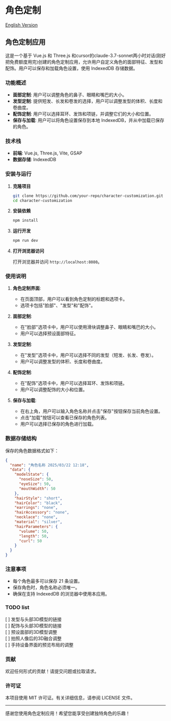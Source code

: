 # 角色定制

[English Version](README.md)

## 角色定制应用

这是一个基于 Vue.js 和 Three.js 和cursor的claude-3.7-sonnet两小时对话(刚好把免费额度用完)创建的角色定制应用，允许用户自定义角色的面部特征、发型和配饰。用户可以保存和加载角色设置，使用 IndexedDB 存储数据。

### 功能概述

- **面部定制**: 用户可以调整角色的鼻子、眼睛和嘴巴的大小。
- **发型定制**: 提供短发、长发和卷发的选择，用户可以调整发型的体积、长度和卷曲度。
- **配饰定制**: 用户可以选择耳环、发饰和项链，并调整它们的大小和位置。
- **保存与加载**: 用户可以将角色设置保存到本地 IndexedDB，并从中加载已保存的角色。

### 技术栈

- **前端**: Vue.js, Three.js, Vite, GSAP
- **数据存储**: IndexedDB

### 安装与运行

1. **克隆项目**

   ```bash
   git clone https://github.com/your-repo/character-customization.git
   cd character-customization
   ```

2. **安装依赖**

   ```bash
   npm install
   ```

3. **运行开发**

   ```bash
   npm run dev
   ```

4. **打开浏览器访问**

   打开浏览器并访问 `http://localhost:8080`。

### 使用说明

1. **角色定制界面**: 
   - 在页面顶部，用户可以看到角色定制的标题和选项卡。
   - 选项卡包括"脸部"、"发型"和"配饰"。

2. **面部定制**:
   - 在"脸部"选项卡中，用户可以使用滑块调整鼻子、眼睛和嘴巴的大小。
   - 用户可以选择预设面部特征。

3. **发型定制**:
   - 在"发型"选项卡中，用户可以选择不同的发型（短发、长发、卷发）。
   - 用户可以调整发型的体积、长度和卷曲度。

4. **配饰定制**:
   - 在"配饰"选项卡中，用户可以选择耳环、发饰和项链。
   - 用户可以调整配饰的大小和位置。

5. **保存与加载**:
   - 在右上角，用户可以输入角色名称并点击"保存"按钮保存当前角色设置。
   - 点击"加载"按钮可以查看已保存的角色列表。
   - 用户可以选择已保存的角色进行加载。

### 数据存储结构

保存的角色数据格式如下：

```json
{
  "name": "角色名称 2025/03/22 12:18",
  "data": {
    "modelState": {
      "noseSize": 50,
      "eyeSize": 50,
      "mouthWidth": 50
    },
    "hairStyle": "short",
    "hairColor": "black",
    "earrings": "none",
    "hairAccessory": "none",
    "necklace": "none",
    "material": "silver",
    "hairParameters": {
      "volume": 50,
      "length": 50,
      "curl": 50
    }
  }
}
```

### 注意事项

- 每个角色最多可以保存 21 条设置。
- 保存角色时，角色名称必须唯一。
- 确保在支持 IndexedDB 的浏览器中使用本应用。

### TODO list
[ ] 发型与头部3D模型的链接  
[ ] 配饰与头部3D模型的链接  
[ ] 预设面部的3D模型调整  
[ ] 拍照人像后的3D融合调整  
[ ] 手持设备界面的预览布局的调整  

### 贡献

欢迎任何形式的贡献！请提交问题或拉取请求。

### 许可证

本项目使用 MIT 许可证。有关详细信息，请参阅 LICENSE 文件。

---

感谢您使用角色定制应用！希望您能享受创建独特角色的乐趣！